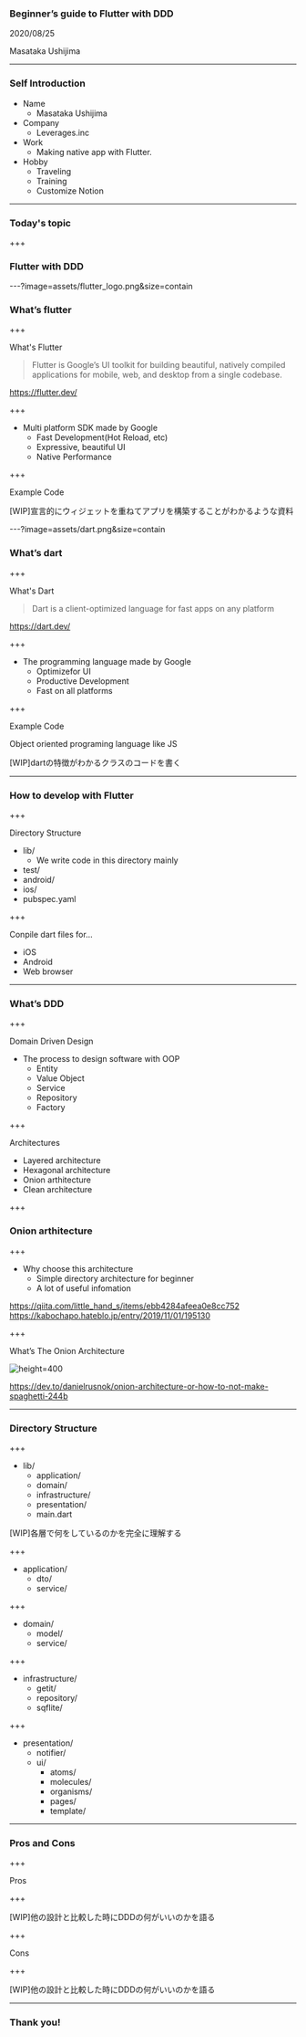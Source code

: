 ### Beginner’s guide to Flutter with DDD

2020/08/25

Masataka Ushijima

---

### Self Introduction

- Name
  - Masataka Ushijima
- Company
  - Leverages.inc
- Work
  - Making native app with Flutter.
- Hobby
  - Traveling
  - Training
  - Customize Notion

---

### Today's topic

+++

### Flutter with DDD

---?image=assets/flutter_logo.png&size=contain

### What’s flutter

+++

What's Flutter

> Flutter is Google’s UI toolkit for building beautiful, natively compiled applications for mobile, web, and desktop from a single codebase.

https://flutter.dev/

+++

- Multi platform SDK made by Google
  - Fast Development(Hot Reload, etc)
  - Expressive, beautiful UI
  - Native Performance

+++

Example Code

[WIP]宣言的にウィジェットを重ねてアプリを構築することがわかるような資料


---?image=assets/dart.png&size=contain

### What’s dart

+++

What's Dart

> Dart is a client-optimized language for fast apps on any platform

https://dart.dev/

+++

- The programming language made by Google
  - Optimizefor UI
  - Productive Development
  - Fast on all platforms

+++

Example Code

Object oriented programing language like JS

[WIP]dartの特徴がわかるクラスのコードを書く

---

### How to develop with Flutter

+++

Directory Structure
- lib/
  - We write code in this directory mainly
- test/
- android/
- ios/
- pubspec.yaml

+++

Conpile dart files for...

- iOS
- Android
- Web browser

---

### What’s DDD

+++

Domain Driven Design
- The process to design software with OOP
  - Entity
  - Value Object
  - Service
  - Repository
  - Factory

+++

Architectures

- Layered architecture
- Hexagonal architecture
- Onion arthitecture
- Clean architecture

+++

### Onion arthitecture

+++

- Why choose this architecture
  - Simple directory architecture for beginner
  - A lot of useful infomation

https://qiita.com/little_hand_s/items/ebb4284afeea0e8cc752
https://kabochapo.hateblo.jp/entry/2019/11/01/195130

+++

What’s The Onion Architecture

![height=400](assets/onion.png)

https://dev.to/danielrusnok/onion-architecture-or-how-to-not-make-spaghetti-244b

---

### Directory Structure

+++

- lib/
  - application/
  - domain/
  - infrastructure/
  - presentation/
  - main.dart

[WIP]各層で何をしているのかを完全に理解する

+++

- application/
  - dto/
  - service/

+++

- domain/
  - model/
  - service/

+++

- infrastructure/
  - getit/
  - repository/
  - sqflite/

+++

- presentation/
  - notifier/
  - ui/
    - atoms/
    - molecules/
    - organisms/
    - pages/
    - template/

---

### Pros and Cons

+++

Pros

+++

[WIP]他の設計と比較した時にDDDの何がいいのかを語る

+++

Cons

+++

[WIP]他の設計と比較した時にDDDの何がいいのかを語る

---

### Thank you!
